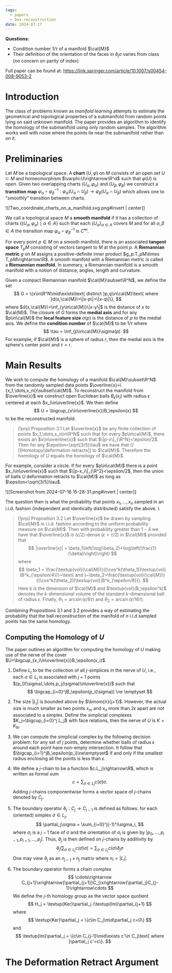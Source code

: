 ```yaml
---
tags:
  - papers
  - box-reconstruction
date: 2024-07-17
---
```

**Questions:**
- Condition number $1/\tau$ of a manifold $\cal{M}$
- Their definition of the orientation of the faces in $\partial_j\sigma$ varies from class (no concern on parity of index)


Full paper can be found at: https://link.springer.com/article/10.1007/s00454-008-9053-2

# Introduction

The class of problems known as *manifold learning* attempts to estimate the geometrical and topological properties of a submanifold from random points lying on said unknown manifold. The paper provides an algorithm to identify the homology of the submanifold using only random samples. The algorithm works well with noise where the points lie near the submanifold rather than on it.

# Preliminaries

Let $M$ be a topological space. A **chart** $(U,\varphi)$ on $M$ consists of an open set $U\subset M$ and homeomorphism $\varphi:U\rightarrow\R^d$ such that $\varphi(U)$ is open. Given two overlapping charts $(U_\alpha,\varphi_\alpha)$ and $(U_\beta,\varphi_\beta)$ we construct a **transition map** $\varphi_\alpha\circ\varphi_\beta^{-1}:\varphi_\alpha(U_\alpha\cap U_\beta)\rightarrow\varphi_\beta(U_\alpha\cap U_\beta)$ which allows one to "smoothly" transition between charts.

![[Two_coordinate_charts_on_a_manifold.svg.png#invert | center]]

We call a topological space $M$ a **smooth manifold** if it has a collection of charts $\{(U_\alpha,\varphi_\alpha)\mid \alpha\in A\}$ such that each $\{U_\alpha\}_{\alpha\in A}$ covers $M$ and for all $\alpha,\beta\in A$ the transition map $\varphi_\alpha\circ\varphi_\beta^{-1}$ is $C^\infty$.

For every point $p\in M$ on a smooth manifold, there is an associated **tangent space** $T_pM$ consisting of vectors tangent to $M$ at the point $p$. A **Riemannian metric** $g$ on $M$ assigns a positive-definite inner product $g_p:T_pM\times T_pM\rightarrow\R$. A smooth manifold with a Riemannian metric is called a **Riemannian manifold**. In summary, a Riemannian manifold is a smooth manifold with a notion of distance, angles, length and curvature.

Given a compact Riemannian manifold $\cal{M}\subset\R^N$, we define the set
$$
	G = \{x\in\R^N\mid\exists\text{ distinct }p,q\in\cal{M}\text{ where }d(x,\cal{M})=\|x-p\|=\|x-q\|\},
$$
where $d(x,\cal{M})=\inf_{y\in\cal{M}}\|x-y\|$ is the distance of $x$ to $\cal{M}$. The closure of $G$ forms the **medial axis** and for any $p\in\cal{M}$ the **local feature size** $\sigma(p)$ is the distance of $p$ to the medial axis. We  define the **condition number** of $\cal{M}$ to be $1/\tau$ where
$$
	\tau = \inf_{p\in\cal{M}}\sigma(p).
$$
For example, if $\cal{M}$ is a sphere of radius $r$, then the medial axis is the sphere's center point and $\tau=r$.
# Main Results

We wish to compute the homology of a manifold $\cal{M}\subset\R^N$  from the randomly sampled data points $\overline{x}=\{x_1,\dots,x_n\}\subset\cal{M}$. To reconstruct the manifold from $\overline{x}$ we construct open Euclidean balls $B_\epsilon(x_i)$ with radius $\epsilon$ centered at each $x_i\in\overline{x}$. We then define
$$
	U = \bigcup_{x\in\overline{x}}B_\epsilon(x)
$$
to be the reconstructed manifold.

> [!prp] Proposition 3.1
> Let $\overline{x}$ be any finite collection of points $x_1,\dots,x_n\in\R^N$ such that for every $p\in\cal{M}$, there exists an $x\in\overline{x}$ such that $\|p-x\|_{\R^N}<\epsilon/2$. Then for any $\epsilon<\sqrt{3/5}\tau$ we have that $U$ [[Homotopy|deformation retracts]] to $\cal{M}$. Therefore the homology of $U$ equals the homology of $\cal{M}$.

For example, consider a circle. If for every $p\in\cal{M}$ there is a point $x_i\in\overline{x}$ such that $\|p-x_i\|_{\R^2}<\epsilon/2$, then the union of balls $U$ deformation retracts to $\cal{M}$ as long as $\epsilon<\sqrt{3/5}\tau$.

![[Screenshot from 2024-07-16 15-28-31.png#invert | center]]

The question then is what the probability that points $x_1,\dots,x_n$ sampled in an i.i.d. fashion (independent and identically distributed) satisfy the above.
\
> [!prp] Proposition 3.2
> Let $\overline{x}$ be drawn by sampling $\cal{M}$ in i.i.d. fashion according to the uniform probability measure on $\cal{M}$. Then with probability greater than $1-\delta$ we have that $\overline{x}$ is $(\epsilon/2)$-dense ($\epsilon<\tau/2)$ in $\cal{M}$ provided that
> $$
> |\overline{x}| > \beta_1\left(\log(\beta_2)+\log\left(\frac{1}{\delta}\right)\right)
> $$
> where
> $$
> 	\beta_1 = \frac{\textup{vol}(\cal{M})}{(\cos^k(\theta_1))\textup{vol}(B^k_{\epsilon/4})}~\text{ and }~\beta_2=\frac{\textup{vol}(\cal{M})}{(\cos^k(\theta_2))\textup{vol}(B^k_{\epsilon/8})}.
> $$
> Here $k$ is the dimension of $\cal{M}$ and $\textup{vol}(B_\epsilon^k)$ denotes the $k$-dimensional volume of the standard $k$-dimensional ball of radius $\epsilon$. Finally, $\theta_1=\arcsin(\epsilon/8\tau)$ and $\theta_2=\arcsin(\epsilon/16\tau)$.

Combining Propositions 3.1 and 3.2 provides a way of estimating the probability that the ball reconstruction of the manifold of $n$ i.i.d sampled points has the same homology.

## Computing the Homology of $U$

The paper outlines an algorithm for computing the homology of $U$ making use of the nerve of the cover $U=\bigcup_{x_i\in\overline{x}}B_\epsilon(x_i)$.
1. Define $L_j$ to be the collection of all $j$-simplices in the nerve of $U$, i.e., each $\sigma\in L_j$ is associated with $j+1$ points $(p_0(\sigma),\dots,p_j(\sigma)\in\overline{x})$ such that 
$$
	\bigcap_{i=0}^jB_\epsilon(p_i(\sigma)) \ne \emptyset
$$
2. The size $|L_j|$ is bounded above by $\binom{n}{j+1}$. However, the actual size is much smaller as two points $x_m$ and $x_n$ more than $2\epsilon$ apart are not associated to a simplex. Define the simplicial complexes $K_j=\bigcup_{i=0}^j L_j$ with face relations, then the nerve of $U$ is $K=K_N$.
3. We can compute the simplicial complex by the following decision problem: for any set of $j$ points, determine whether balls of radius $\epsilon$ around each point have non-empty intersection. It follow that $\bigcap_{i=1}^jB_\epsilon(p_i)\ne\emptyset$ if and only if the smallest radius enclosing all the points is less than $\epsilon$.
4. We define a $j$-chain to be a function $c:L_j\rightarrow\R$, which is written as formal sum
$$
	c = \sum_{\sigma\in L_j}c(\sigma)\sigma.
$$
Adding $j$-chains componentwise forms a vector space of $j$-chains denoted by $C_j$.

5. The boundary operator $\partial_j:C_j\rightarrow C_{j-1}$ is defined as follows: for each (oriented) simplex $\sigma\in L_j$,
$$
	\partial_j\sigma = \sum_{i=0}^j(-1)^i\sigma_i,
$$
where $\sigma_i$ is a $j-1$ face of $\sigma$ and the orientation of $\sigma_i$ is given by $|p_0,\dots,p_{i-1},p_{i+1},\dots,p_j|$. Thus, $\partial_j$ is then defined on $j$-chains by additivity by
$$
	\partial_j\left(\sum_{\sigma\in L_j}c(\sigma)\sigma\right) = \sum_{\sigma\in L_j}c(\sigma)\partial_j\sigma
$$
One may view $\partial_j$ as an $n_{j-1}\times n_j$ matrix where $n_i=|L_i|$.

6. The boundary operator forms a chain complex
$$
	\cdots\rightarrow C_{j+1}\xrightarrow{\partial_{j+1}}C_j\xrightarrow{\partial_j}C_{j-1}\rightarrow\cdots
$$
We define the $j$-th homology group as the vector space quotient
$$
	H_j = \textup{Ker}\partial_j /\textup{Im}\partial_{j+1}
$$
where
$$
	\textup{Ker}\partial_j = \{c\in C_j\mid\partial_j c=0\}
$$
and
$$
	\textup{Im}\partial_j = \{c\in C_{j-1}\mid\exists c'\in C_j\text{ where }\partial_j c'=c\}.
$$
# The Deformation Retract Argument

